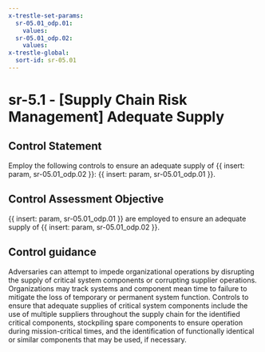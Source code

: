 ```yaml
---
x-trestle-set-params:
  sr-05.01_odp.01:
    values:
  sr-05.01_odp.02:
    values:
x-trestle-global:
  sort-id: sr-05.01
---
```


# sr-5.1 - \[Supply Chain Risk Management\] Adequate Supply

## Control Statement

Employ the following controls to ensure an adequate supply of {{ insert: param, sr-05.01_odp.02 }}: {{ insert: param, sr-05.01_odp.01 }}.

## Control Assessment Objective

 {{ insert: param, sr-05.01_odp.01 }} are employed to ensure an adequate supply of {{ insert: param, sr-05.01_odp.02 }}.

## Control guidance

Adversaries can attempt to impede organizational operations by disrupting the supply of critical system components or corrupting supplier operations. Organizations may track systems and component mean time to failure to mitigate the loss of temporary or permanent system function. Controls to ensure that adequate supplies of critical system components include the use of multiple suppliers throughout the supply chain for the identified critical components, stockpiling spare components to ensure operation during mission-critical times, and the identification of functionally identical or similar components that may be used, if necessary.

